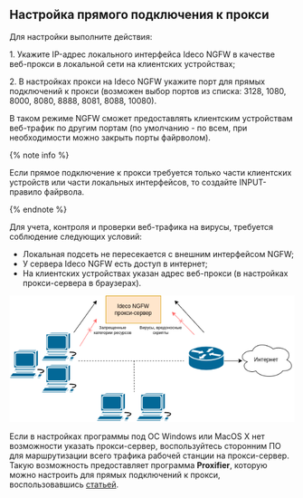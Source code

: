 ## Настройка прямого подключения к прокси

Для настройки выполните действия:

1\. Укажите IP-адрес локального интерфейса Ideco NGFW в качестве веб-прокси в локальной сети на клиентских устройствах;

2\. В настройках прокси на Ideco NGFW укажите порт для прямых подключений к прокси (возможен выбор портов из списка: 3128, 1080, 8000, 8080, 8888, 8081, 8088, 10080).

В таком режиме NGFW сможет предоставлять клиентским устройствам веб-трафик по другим портам (по умолчанию - по всем, при необходимости можно закрыть порты файрволом). 

{% note info %}

Если прямое подключение к прокси требуется только части клиентских устройств или части локальных интерфейсов, то создайте INPUT-правило файрвола.

{% endnote %}

Для учета, контроля и проверки веб-трафика на вирусы, требуется соблюдение следующих условий:

* Локальная подсеть не пересекается с внешним интерфейсом NGFW;
* У сервера Ideco NGFW есть доступ в интернет;
* На клиентских устройствах указан адрес веб-прокси (в настройках прокси-сервера в браузерах).

![](../../../../_images/proxy-server1.png)

Если в настройках программы под ОС Windows или MacOS X нет возможности указать прокси-сервер, воспользуйтесь сторонним ПО для маршрутизации всего трафика рабочей станции на прокси-сервер. Такую возможность предоставляет программа **Proxifier**, которую можно настроить для прямых подключений к прокси, воспользовавшись [статьей](../../../../ngfw/recipes/popular-recipes/configuring-proxifier.md).

